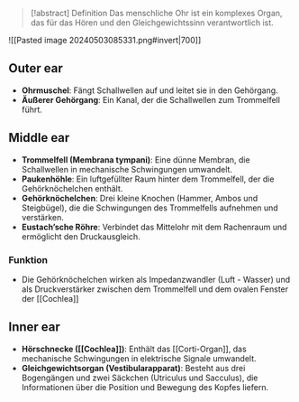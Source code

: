 > [!abstract] Definition
> Das menschliche Ohr ist ein komplexes Organ, das für das Hören und den Gleichgewichtssinn verantwortlich ist. 

![[Pasted image 20240503085331.png#invert|700]]

## Outer ear
- **Ohrmuschel**: Fängt Schallwellen auf und leitet sie in den Gehörgang.
- **Äußerer Gehörgang**: Ein Kanal, der die Schallwellen zum Trommelfell führt.

## Middle ear
- **Trommelfell (Membrana tympani)**: Eine dünne Membran, die Schallwellen in mechanische Schwingungen umwandelt.
- **Paukenhöhle**: Ein luftgefüllter Raum hinter dem Trommelfell, der die Gehörknöchelchen enthält.
- **Gehörknöchelchen**: Drei kleine Knochen (Hammer, Ambos und Steigbügel), die die Schwingungen des Trommelfells aufnehmen und verstärken.
- **Eustach’sche Röhre**: Verbindet das Mittelohr mit dem Rachenraum und ermöglicht den Druckausgleich.
### Funktion
- Die Gehörknöchelchen wirken als Impedanzwandler (Luft - Wasser) und als Druckverstärker zwischen dem Trommelfell und dem ovalen Fenster der [[Cochlea]]
## Inner ear
- **Hörschnecke ([[Cochlea]])**: Enthält das [[Corti-Organ]], das mechanische Schwingungen in elektrische Signale umwandelt.
- **Gleichgewichtsorgan (Vestibularapparat)**: Besteht aus drei Bogengängen und zwei Säckchen (Utriculus und Sacculus), die Informationen über die Position und Bewegung des Kopfes liefern.